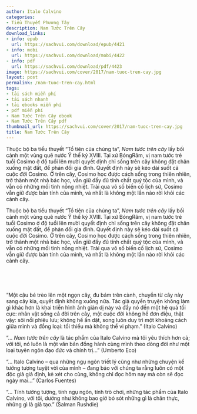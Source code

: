 ```yaml
---
author: Italo Calvino
categories:
- Tiểu Thuyết Phương Tây
description: Nam Tước Trên Cây
download_links:
- info: epub
  url: https://sachvui.com/download/epub/4421
- info: mobi
  url: https://sachvui.com/download/mobi/4422
- info: pdf
  url: https://sachvui.com/download/pdf/4423
image: https://sachvui.com/cover/2017/nam-tuoc-tren-cay.jpg
layout: post
permalink: /nam-tuoc-tren-cay.html
tags:
- tải sách miễn phí
- tải sách nhanh
- tải ebooks miễn phí
- pdf miễn phí
- Nam Tước Trên Cây ebook
- Nam Tước Trên Cây pdf
thumbnail_url: https://sachvui.com/cover/2017/nam-tuoc-tren-cay.jpg
title: Nam Tước Trên Cây
---
```


 <div class="item-desc text-justify"> <p>Thuộc bộ ba tiểu thuyết “Tổ tiên của chúng ta”, <em>Nam tước trên cây</em> lấy bối cảnh một vùng quê nước Ý thế kỷ XVIII. Tại xứ BóngRâm, vị nam tước trẻ tuổi Cosimo ở độ tuổi lên mười quyết định chỉ sống trên cây không đặt chân xuống mặt đất, để phản đối gia đình. Quyết định này sẽ kéo dài suốt cả cuộc đời Cosimo. Ở trên cây, Cosimo học được cách sống trong thiên nhiên, trở thành một nhà bác học, vẫn giữ đầy đủ tính chất quý tộc của mình, và vẫn có những mối tình nồng nhiệt. Trải qua vô số biến cố lịch sử, Cosimo vẫn giữ được bản tính của mình, và nhất là không một lần nào rời khỏi các cành cây.</p><p>Thuộc bộ ba tiểu thuyết “Tổ tiên của chúng ta”, <em>Nam tước trên cây</em> lấy bối cảnh một vùng quê nước Ý thế kỷ XVIII. Tại xứ BóngRâm, vị nam tước trẻ tuổi Cosimo ở độ tuổi lên mười quyết định chỉ sống trên cây không đặt chân xuống mặt đất, để phản đối gia đình. Quyết định này sẽ kéo dài suốt cả cuộc đời Cosimo. Ở trên cây, Cosimo học được cách sống trong thiên nhiên, trở thành một nhà bác học, vẫn giữ đầy đủ tính chất quý tộc của mình, và vẫn có những mối tình nồng nhiệt. Trải qua vô số biến cố lịch sử, Cosimo vẫn giữ được bản tính của mình, và nhất là không một lần nào rời khỏi các cành cây.</p><p> </p><p> </p><p>“Một cậu bé trèo lên một ngọn cây, đu bám trên cành, chuyền từ cây này sang cây kia, quyết định không xuống nữa. Tác giả quyển truyện không làm gì khác hơn là khai triển hình ảnh giản dị này và đẩy nó đến một hệ quả tối cực: nhân vật sống cả đời trên cây, một cuộc đời không hề đơn điệu, thật vậy: sôi nổi phiêu lưu; không hề ẩn dật, song luôn duy trì một khoảng cách giữa mình và đồng loại: tối thiểu mà không thể vi phạm.” (Italo Calvino)</p><p>“… <em>Nam tước trên cây</em> là tác phẩm của Italo Calvino mà tôi yêu thích hơn cả; với tôi, nó luôn là một văn bản đồng hành cùng mình theo dòng đời như một loại tuyên ngôn đạo đức và chính trị…” (Umberto Eco)</p><p>“… Italo Calvino – qua những ngụ ngôn triết lý cũng như những chuyện kể tưởng tượng tuyệt vời của mình – đang bảo với chúng ta rằng luôn có một độc giả giả định, kẻ xét cho cùng, không chỉ đọc hôm nay mà còn sẽ đọc ngày mai…” (Carlos Fuentes)</p><p>“… Tính tưởng tượng, tính ngụ ngôn, tính trò chơi, những tác phẩm của Italo Calvino, với tôi, dường như không bao giờ bỏ sót những gì là chân thực, những gì là giả tạo.” (Salman Rushdie) </p> </div>